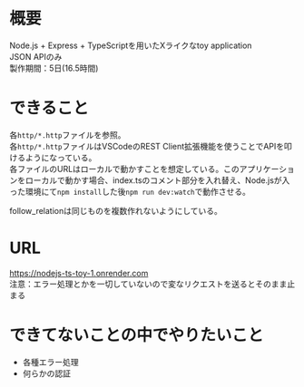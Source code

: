 # 概要
Node.js + Express + TypeScriptを用いたXライクなtoy application  
JSON APIのみ  
製作期間：5日(16.5時間)  

# できること
各`http/*.http`ファイルを参照。  
各`http/*.http`ファイルはVSCodeのREST Client拡張機能を使うことでAPIを叩けるようになっている。  
各ファイルのURLはローカルで動かすことを想定している。このアプリケーションをローカルで動かす場合、index.tsのコメント部分を入れ替え、Node.jsが入った環境にて`npm install`した後`npm run dev:watch`で動作させる。  
  
follow_relationは同じものを複数作れないようにしている。  

# URL
https://nodejs-ts-toy-1.onrender.com  
注意：エラー処理とかを一切していないので変なリクエストを送るとそのまま止まる  

# できてないことの中でやりたいこと
* 各種エラー処理
* 何らかの認証
